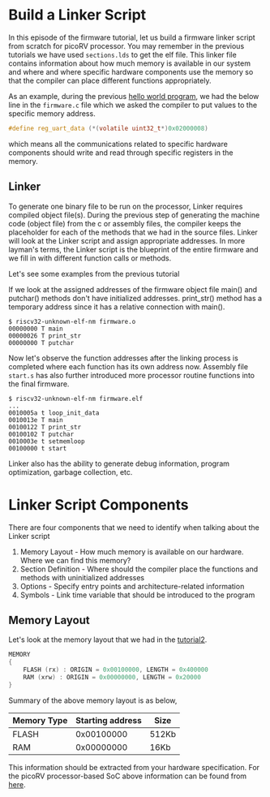 Build a Linker Script
========

In this episode of the firmware tutorial, let us build a firmware linker script from scratch for picoRV processor. You may remember in the previous tutorials we have used `sections.lds` to get the elf file. This linker file contains information about how much memory is available in our system and where and where specific hardware components use the memory so that the compiler can place different functions appropriately. 

As an example, during the previous [hello world program](https://archfx.github.io/posts/2023/02/firmware2/), we had the below line in the `firmware.c` file which we asked the compiler to put values to the specific memory address. 

```c
#define reg_uart_data (*(volatile uint32_t*)0x02000008)
```
which means all the communications related to specific hardware components should write and read through specific registers in the memory.

Linker
-----


To generate one binary file to be run on the processor, Linker requires compiled object file(s).  During the previous step of generating the machine code (object file) from the c or assembly files, the compiler keeps the placeholder for each of the methods that we had in the source files. Linker will look at the Linker script and assign appropriate addresses. In more layman's terms, the Linker script is the blueprint of the entire firmware and we fill in with different function calls or methods.

Let's see some examples from the previous tutorial

If we look at the assigned addresses of the firmware object file main() and putchar() methods don't have initialized addresses. print_str() method has a temporary address since it has a relative connection with main().
```shell
$ riscv32-unknown-elf-nm firmware.o
00000000 T main
00000026 T print_str
00000000 T putchar
```

Now let's observe the function addresses after the linking process is completed where each function has its own address now. Assembly file `start.s` has also further introduced more processor routine functions into the final firmware. 

```shell
$ riscv32-unknown-elf-nm firmware.elf 
...
0010005a t loop_init_data
0010013e T main
00100122 T print_str
00100102 T putchar
0010003e t setmemloop
00100000 t start

```

Linker also has the ability to generate debug information, program optimization, garbage collection, etc.

Linker Script Components
========

There are four components that we need to identify when talking about the Linker script

1. Memory Layout - How much memory is available on our hardware. Where we can find this memory?
2. Section Definition - Where should the compiler place the functions and methods with uninitialized addresses
3. Options - Specify entry points and architecture-related information
4. Symbols - Link time variable that should be introduced to the program


Memory Layout
-------

Let's look at the memory layout that we had in the [tutorial2](https://archfx.github.io/posts/2023/02/firmware2/).
```c
MEMORY
{
    FLASH (rx) : ORIGIN = 0x00100000, LENGTH = 0x400000
    RAM (xrw) : ORIGIN = 0x00000000, LENGTH = 0x20000
}
```

Summary of the above memory layout is as below,

| Memory Type | Starting address | Size  |
| ----------- | ---------------- | ----- |
| FLASH       | 0x00100000       | 512Kb |
| RAM         | 0x00000000       | 16Kb  |

This information should be extracted from your hardware specification. For the picoRV processor-based SoC above information can be found from [here](https://github.com/YosysHQ/picorv32/tree/master/picosoc).